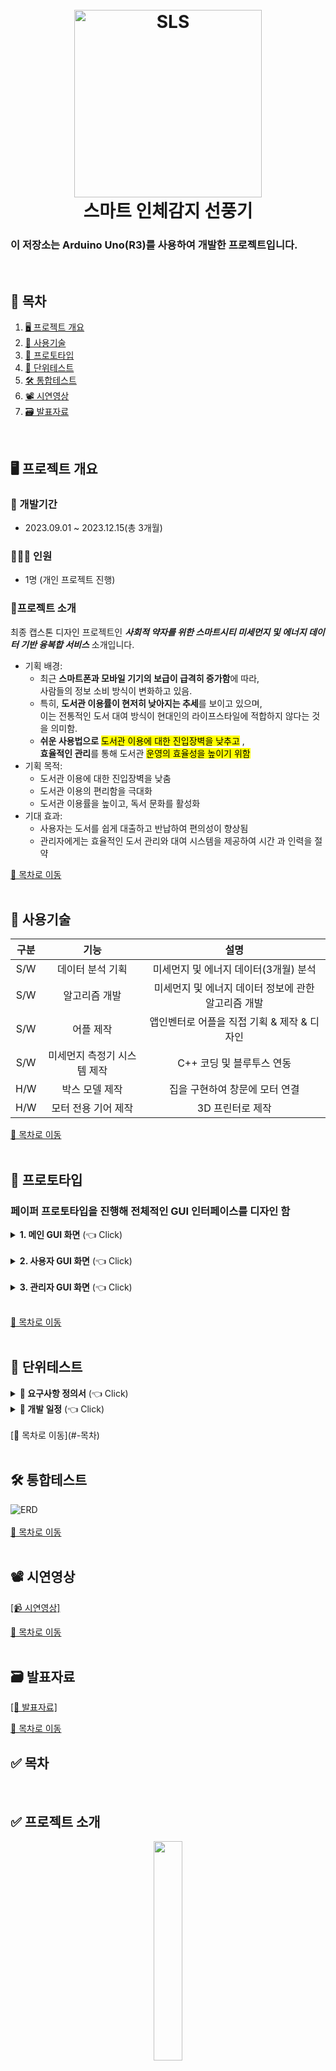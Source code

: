<h1 align="center">
  <br>
  <img src="https://github.com/user-attachments/assets/7481a3d6-9780-450c-8971-2f59b630153a" alt="SLS" width="300">
  <br>
  스마트 인체감지 선풍기
  <br>
</h1>
  <h3>이 저장소는 Arduino Uno(R3)를 사용하여 개발한 프로젝트입니다.</h3><br>


## 📌 목차
1. [🖥️ 프로젝트 개요](#%EF%B8%8F-프로젝트-개요)
2. [🔨 사용기술](#-사용기술)
3. [🎨 프로토타입](#-프로토타입)
4. [🔧 단위테스트](#단위테스트)
5. [🛠️ 통합테스트](#통합테스트)
6. [📽️ 시연영상](#%EF%B8%8F-시연영상)
7. [🗃️ 발표자료](#%EF%B8%8F-발표자료)

<br>

## 🖥️ 프로젝트 개요
### :calendar: 개발기간
  - 2023.09.01 ~ 2023.12.15(총 3개월)

### 🧑‍🤝‍🧑 인원
  - 1명 (개인 프로젝트 진행)

### 🔖프로젝트 소개

최종 캡스톤 디자인 프로젝트인 ***사회적 약자를 위한 스마트시티 미세먼지 및 에너지 데이터 기반 융복합 서비스*** 소개입니다.
  - 기획 배경: <br>
    - 최근 <b>스마트폰과 모바일 기기의 보급이 급격히 증가함</b>에 따라, <br>사람들의 정보 소비 방식이 변화하고 있음.
    - 특히, <b>도서관 이용률이 현저히 낮아지는 추세</b>를 보이고 있으며, <br>이는 전통적인 도서 대여 방식이 현대인의 라이프스타일에 적합하지 않다는 것을 의미함. 
    - <b>쉬운 사용법으로</b> <mark>도서관 이용에 대한 진입장벽을 낮추고</mark> , <br><b>효율적인 관리</b>를 통해 도서관 <mark>운영의 효율성을 높이기 위함</mark>
  - 기획 목적: <br>
    - 도서관 이용에 대한 진입장벽을 낮춤
    - 도서관 이용의 편리함을 극대화
    - 도서관 이용률을 높이고, 독서 문화를 활성화
  - 기대 효과: <br>
    - 사용자는 도서를 쉽게 대출하고 반납하여 편의성이 향상됨
    - 관리자에게는 효율적인 도서 관리와 대여 시스템을 제공하여 시간 과 인력을 절약
    

[📌 목차로 이동](#-목차)
<br><br>

## 🔨 사용기술
|구분|기능|설명|
|:---:|:---:|:---:|
|S/W|데이터 분석 기획|미세먼지 및 에너지 데이터(3개월) 분석|
|S/W|알고리즘 개발|미세먼지 및 에너지 데이터 정보에 관한 알고리즘 개발|
|S/W|어플 제작|앱인벤터로 어플을 직접 기획 & 제작 & 디자인|
|S/W|미세먼지 측정기 시스템 제작|C++ 코딩 및 블루투스 연동|
|H/W|박스 모델 제작|집을 구현하여 창문에 모터 연결|
|H/W|모터 전용 기어 제작|3D 프린터로 제작|

[📌 목차로 이동](#-목차)
<br><br>
## 🎨 프로토타입
###  페이퍼 프로토타입을 진행해 전체적인 GUI 인터페이스를 디자인 함
<details>
  <summary><b>1. 메인 GUI 화면</b> (👈 Click)</summary>
  <br>
  <ul>
    <li>
      페이퍼 프로토타입
    </li>
    <img src="https://github.com/user-attachments/assets/7bb558f4-4bdc-48b5-93ce-a354c95b04e9" alt="페이퍼 프로토타입"><br><br>
    <li>
      결과 화면
    </li>
    <img src="https://github.com/user-attachments/assets/e53e53d1-1444-4c28-8d18-d395ac0942e5" alt="페이퍼 프로토타입"><br>
  </ul>
</details><br>
<details>
  <summary><b>2. 사용자 GUI 화면</b> (👈 Click)</summary>
  <br>
  <ul>
    <li>
      페이퍼 프로토타입
    </li>
    <img src="https://github.com/user-attachments/assets/e8228ec5-8b15-440d-898e-f9d9e96112c3" alt="페이퍼 프로토타입"><br><br>
    <li>
      결과 화면
    </li>
    <img src="https://github.com/user-attachments/assets/cf3b487e-42b1-48f5-9b66-fbc89872d23d" alt="페이퍼 프로토타입"><br>
  </ul>
</details><br>
<details>
  <summary><b>3. 관리자 GUI 화면</b> (👈 Click)</summary>
  <br>
  <ul>
    <li>
      페이퍼 프로토타입
    </li>
    <img src="https://github.com/user-attachments/assets/9387222a-e637-45a2-81fd-f35297fe342d" alt="페이퍼 프로토타입"><br><br>
    <li>
      결과 화면
    </li>
    <img src="https://github.com/user-attachments/assets/b616c9df-7eb6-4cf8-a61e-0d8769f64e7c" alt="페이퍼 프로토타입"><br>
  </ul>
</details><br>

[📌 목차로 이동](#-목차)
<br><br>

## 🔧 단위테스트
<details>
  <summary><b>📑 요구사항 정의서</b> (👈 Click)</summary>
  <br>
    <img src="https://github.com/user-attachments/assets/a1060dda-2a09-4875-b3ea-8341af549748" alt="요구사항 정의서"><br>
</details>
<details>
  <summary><b>📑 개발 일정</b> (👈 Click)</summary>
  <br>
    <img src="https://github.com/user-attachments/assets/4f69fc22-081a-476c-b84b-16bea5ea644c" alt="개발 일정"><br>
</details><br>
[📌 목차로 이동](#-목차)
<br><br>

## 🛠️ 통합테스트
![ERD](https://github.com/user-attachments/assets/aa83547b-a776-491c-8e66-a0f14df3b2dd)<br><br>
[📌 목차로 이동](#-목차)
<br><br>


## 📽️ 시연영상
[[📹 시연영상]](https://www.youtube.com/playlist?list=PLNdYfRO3wDinaMKtuWkmtTtOvFhH2CDyz)<br>

[📌 목차로 이동](#-목차)
<br><br>

## 🗃️ 발표자료
[[📂 발표자료]](https://drive.google.com/file/d/1pfXYrpNl6nnI-E_PgnhFF8bp2JPUD7gy/view?usp=sharing)<br>

[📌 목차로 이동](#-목차)

## ✅ 목차

<br>

## ✅ 프로젝트 소개

>

<p align="center">
  <img width="30%" src="https://github.com/widrns15/arduino_code/assets/85780501/7512977a-406b-4825-ac77-ecc5b67a1f32">
</p>

### 💡 제안 배경
- 현재 대한민국의 미세먼지는 본격적인 산업화로 중금속 대기오염이 늘어나고 있는 추세
- 우리는 일반인이 아닌 사회적 약자로 초점 변경
- 사회적 약자는 일반인들과는 다르게 미세먼지에 대한 데이터와 정보에 취약하다고 판단

<br>

### 💡 주요 기능 (**펌웨어** 시스템)
- #### 미세먼지 농도와 현재 온도 측정
  >- 미세먼지 측정 센서를 실외에 설치
  >- 아두이노와 직접 제작한 어플에 연결하여 측정
- #### **디스플레이**가 실시간으로 변동하는 현재 미세먼지 농도를 표시
  >- 아두이노에 연결되어 있는 디스플레이 & 어플에 표시
  >- 사회적 약자가 확인하기에 용이
- #### 창문 수﹒자동으로 제어
  >- 아두이노에 연결되어 있는 **모터**를 어플로 각도 제어
  >- 사회적 약자가 제어하기에 용이


<br>


## ✅ 기대효과 및 활용분야

### 1. 기대효과
- #### 작품의 기대효과 
  >- 사회적 약자에 대한 복지 수준의 양적 및 질적 향상 
  >- 사회적 약자를 위한 예방 및 조치 향상 
  >- 미세먼지 및 에너지 데이터 융복합 시스템 향상
- #### 참여 멘티의 교육적 기대효과
  >- C++ 언어 심화 학습 가능
  >- 머릿속으로 생각하는 알고리즘을 직접 개발
  >- 펌웨어 활용을 통해 대학과정에서 배운 마이크로프로세서응용 이론을 활용

### 2. 활용분야
- 미세먼지 예방을 위한 복지형 스마트 시티 제공 
- 미세먼지와 에너지 데이터를 한 눈에 볼 수 있음으로 삶이 질적으로 향상 
